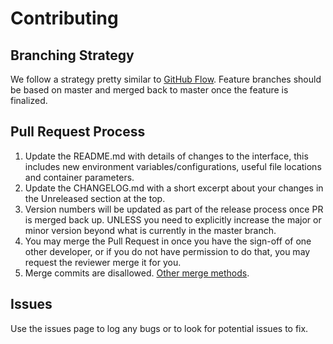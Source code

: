 # Contributing

## Branching Strategy

We follow a strategy pretty similar to [GitHub Flow](https://guides.github.com/introduction/flow/).
Feature branches should be based on master and merged back to master once the feature is finalized.

## Pull Request Process

1. Update the README.md with details of changes to the interface, this includes new environment 
   variables/configurations, useful file locations and container parameters.
1. Update the CHANGELOG.md with a short excerpt about your changes in the Unreleased section at the top. 
1. Version numbers will be updated as part of the release process once PR is merged back up. UNLESS you need to explicitly increase the major or minor version beyond what is currently in the master branch. 
1. You may merge the Pull Request in once you have the sign-off of one other developer, or if you do not have permission to do that, you may request the reviewer merge it for you.
1. Merge commits are disallowed. [Other merge methods](https://help.github.com/articles/about-merge-methods-on-github/).

## Issues

Use the issues page to log any bugs or to look for potential issues to fix.
